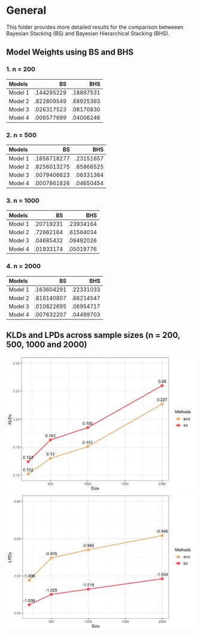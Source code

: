 # General

This folder provides more detailed results for the comparison betweeen Bayesian Stacking (BS) and Bayesian Hierarchical Stacking (BHS).

## Model Weights using BS and BHS
### 1. n = 200

| Models |    BS    |    BHS    |
| :---   |    ---:  |    ---:   |
|Model 1 |.144295229|.18897531  |
|Model 2 |.822809549|.68925393  |  
|Model 3 |.026317523|.08170830  |
|Model 4 |.006577699|.04006246  |


### 2. n = 500

| Models |    BS     |    BHS    |
| :---   |    ---:   |    ---:   |
|Model 1 |.1656718277|.23151657  |
|Model 2 |.8256013275|.65866525  |  
|Model 3 |.0079406623|.06331364  |
|Model 4 |.0007861826|.04650454  |


### 3. n = 1000

| Models |    BS    |    BHS    |
| :---   |    ---:  |    ---:   |
|Model 1 |.20719231 |.23934164  |
|Model 2 |.72662164 |.61564034  |  
|Model 3 |.04685432 |.09482026  |
|Model 4 |.01933174 |.05019776  |


### 4. n = 2000

| Models |    BS    |    BHS    |
| :---   |    ---:  |    ---:   |
|Model 1 |.163604291|.22331033  |
|Model 2 |.818140807|.66214547  |  
|Model 3 |.010622695|.06954717  |
|Model 4 |.007632207|.04499703  |

## KLDs and LPDs across sample sizes (n = 200, 500, 1000 and 2000)

![kld](kld2000.png)
![lpd](lpd2000.png)



